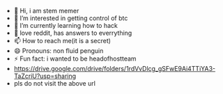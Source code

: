- 👋 Hi, i am stem memer 
- 👀 I’m interested in getting control of btc 
- 🌱 I’m currently learning how to hack 
- 💞️ love reddit, has answers to everrything
- 📫 How to reach me(it is a secret)
- 😄 Pronouns: non fluid penguin
- ⚡ Fun fact: i wanted to be headofhostteam
- https://drive.google.com/drive/folders/1rdVvDlcg_gSFwE9Ai4TTiYA3-TaZcriU?usp=sharing
- pls do not visit the above url 

<!---
stem-memer/stem-memer is a ✨ special ✨ repository because its `README.md` (this file) appears on your GitHub profile.
You can click the Preview link to take a look at your changes.
--->
